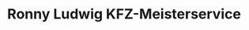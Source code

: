 ---
title: "Ronny Ludwig KFZ-Meisterservice"
url: /bergen-auf-ruegen/ronny-ludwig-kfz-meisterservice/
shop: Autowerkstatt
---